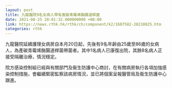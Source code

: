 ```yaml
---
layout: post
title: 九龍醫院9名女病人帶有產碳青霉烯酶腸道桿菌
date: 2021-08-25 20:01:32.000000000 +08:00
link: https://news.rthk.hk/rthk/ch/component/k2/1607582-20210825.htm
categories: rthk
---
```


九龍醫院延續護理女病房自本月20日起，先後有9名年齡由25歲至86歲的女病人，為產碳青霉烯酶腸道桿菌帶菌者。其中1名病人已康復出院，其餘8名病人正接受隔離治療，情況穩定。
 
院方感染控制組已經與有關部門及衞生防護中心商討，在有關病房執行各項加強感染控制措施，會繼續緊密監察該病房情況，並已將個案呈報醫管局及衞生防護中心跟進。
